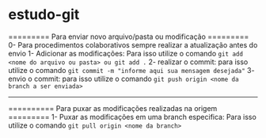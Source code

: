 # estudo-git
========= Para enviar novo arquivo/pasta ou modificação =========
0- Para procedimentos colaborativos sempre realizar a atualização antes do envio
1- Adicionar as modificações: 
    Para isso utilize o comando `git add <nome do arquivo ou pasta> ou git add .`
2- realizar o commit: 
    para isso utilize o comando `git commit -m "informe aqui sua mensagem desejada"`
3- envio o commit:
    para isso utilize o comando `git push origin <nome da branch a ser enviada>`

------------------------------------------------------------------
========== Para puxar as modificações realizadas na origem =========
1- Puxar as modificações em uma branch especifica:
    Para isso utilize o comando `git pull origin <nome da branch>`